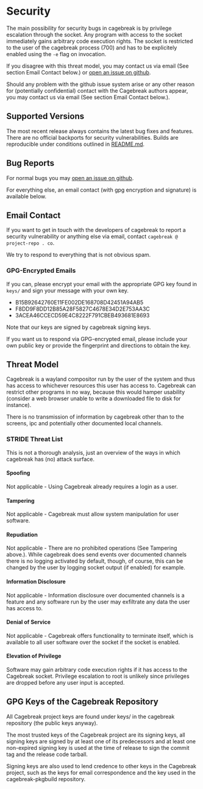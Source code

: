 # Security

The main possibility for security bugs in cagebreak is by privilege
escalation through the socket. Any program with access to the socket
immediately gains arbitrary code execution rights. The socket
is restricted to the user of the cagebreak process (700) and has to
be explicitely enabled using the `-e` flag on invocation.

If you disagree with this threat model, you may contact us via email (See
section Email Contact below.) or [open an issue on github](https://github.com/project-repo/cagebreak/issues/new).

Should any problem with the github issue system arise or any other reason
for (potentially confidential) contact with the Cagebreak authors appear,
you may contact us via email (See section Email Contact below.).

## Supported Versions

The most recent release always contains the latest bug fixes and features.
There are no official backports for security vulnerabilities.
Builds are reproducible under conditions outlined in [README.md](README.md).

## Bug Reports

For normal bugs you may [open an issue on github](https://github.com/project-repo/cagebreak/issues/new).

For everything else, an email contact (with gpg encryption and signature)
is available below.

## Email Contact

If you want to get in touch with the developers of cagebreak to report
a security vulnerability or anything else via email, contact
`cagebreak @ project-repo . co`.

We try to respond to everything that is not obvious spam.

### GPG-Encrypted Emails

If you can, please encrypt your email with the appropriate GPG key found
in `keys/` and sign your message with your own key.

* B15B92642760E11FE002DE168708D42451A94AB5
* F8DD9F8DD12B85A28F5827C4678E34D2E753AA3C
* 3ACEA46CCECD59E4C8222F791CBEB493681E8693

Note that our keys are signed by cagebreak signing keys.

If you want us to respond via GPG-encrypted email, please include your own
public key or provide the fingerprint and directions to obtain the key.

## Threat Model

Cagebreak is a wayland compositor run by the user of the system
and thus has access to whichever resources this user has access to.
Cagebreak can restrict other programs in no way, because this would hamper
usability (consider a web browser unable to write a downloaded file to disk
for instance).

There is no transmission of information by cagebreak other than to the
screens, ipc and potentially other documented local channels.

### STRIDE Threat List

This is not a thorough analysis, just an overview of the ways in which cagebreak
has (no) attack surface.

#### Spoofing

Not applicable - Using Cagebreak already requires a login as a user.

#### Tampering

Not applicable - Cagebreak must allow system manipulation for user software.

#### Repudiation

Not applicable - There are no prohibited operations (See Tampering above.).
While cagebreak does send events over documented channels there is no logging
activated by default, though, of course, this can be changed by the user
by logging socket output (if enabled) for example.

#### Information Disclosure

Not applicable - Information disclosure over documented channels is a feature
and any software run by the user may exfiltrate any data the user has access to.

#### Denial of Service

Not applicable - Cagebreak offers functionality to terminate itself, which is
available to all user software over the socket if the socket is enabled.

#### Elevation of Privilege

Software may gain arbitrary code execution rights if it has access to the
Cagebreak socket. Privilege escalation to root is unlikely since privileges
are dropped before any user input is accepted.

## GPG Keys of the Cagebreak Repository

All Cagebreak project keys are found under keys/ in the cagebreak
repository (the public keys anyway).

The most trusted keys of the Cagebreak project are its signing keys,
all signing keys are signed by at least one of its predecessors and at
least one non-expired signing key is used at the time of release to
sign the commit tag and the release code tarball.

Signing keys are also used to lend credence to other keys in the Cagebreak
project, such as the keys for email correspondence and the key used in the
cagebreak-pkgbuild repository.

